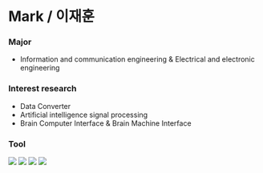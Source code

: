 **Mark / 이재훈**
====================


### Major
- Information and communication engineering & Electrical and electronic engineering

### Interest research
- Data Converter
- Artificial intelligence signal processing
- Brain Computer Interface & Brain Machine Interface

### Tool
<img src="https://img.shields.io/badge/Python-3766AB?style=plastic&logo=Python&logoColor=white"/></a>
<img src="https://img.shields.io/badge/MATLAB-FF6600?style=plastic&logo=Atlassian&logoColor=blue"/>
<img src="https://img.shields.io/badge/C-%2300599C.svg?style=plastic&logo=c&logoColor=white"/>
<img src="https://img.shields.io/badge/Verilog-black?style=flat&logo=AMD&logoColor=ED1C24"/>

